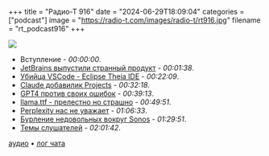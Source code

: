 +++
title = "Радио-Т 916"
date = "2024-06-29T18:09:04"
categories = ["podcast"]
image = "https://radio-t.com/images/radio-t/rt916.jpg"
filename = "rt_podcast916"
+++

![](https://radio-t.com/images/radio-t/rt916.jpg)

- Вступление - *00:00:00*.
- [JetBrains выпустили странный продукт](https://blog.jetbrains.com/grazie/2024/06/introducing-grazie-the-ai-writing-companion-for-people-in-tech/) - *00:01:38*.
- [Убийца VSCode - Eclipse Theia IDE](https://visualstudiomagazine.com/Articles/2024/06/27/eclipse-theia-ide.aspx) - *00:22:09*.
- [Claude добавилик Projects](https://www.anthropic.com/news/projects) - *00:32:18*.
- [GPT4 против своих ошибок](https://openai.com/index/finding-gpt4s-mistakes-with-gpt-4/) - *00:39:13*.
- [llama.ttf - прелестно но страшно](https://fuglede.github.io/llama.ttf/) - *00:49:51*.
- [Perplexity нас не уважает](https://www.forbes.com/sites/randalllane/2024/06/11/why-perplexitys-cynical-theft-represents-everything-that-could-go-wrong-with-ai/?ref=platformer.news) - *01:06:33*.
- [Бурление недовольных вокруг Sonos](https://www.theverge.com/2024/6/14/24178433/sonos-privacy-policy-customer-data-controversy) - *01:29:51*.
- [Темы слушателей](https://radio-t.com/p/2024/06/25/prep-916/) - *02:01:42*.


[аудио](https://cdn.radio-t.com/rt_podcast916.mp3) • [лог чата](https://chat.radio-t.com/logs/radio-t-916.html)
<audio src="https://cdn.radio-t.com/rt_podcast916.mp3" preload="none"></audio>
